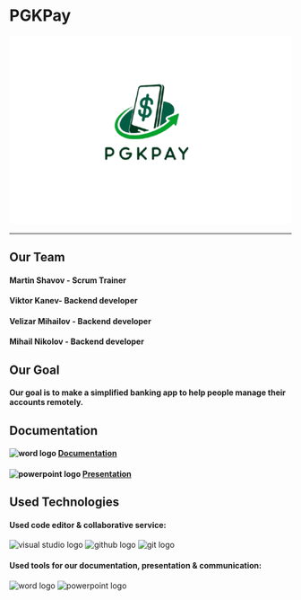 # PGKPay
![Logo](documents/logo.png)
<hr>

## Our Team
 
#### Martin Shavov - Scrum Trainer
####  Viktor Kanev- Backend developer
#### Velizar Mihailov - Backend developer
#### Mihail Nikolov - Backend developer

## Our Goal

#### Our goal is to make a simplified banking app to help people manage their accounts remotely.

## Documentation

#### <img src= "https://upload.wikimedia.org/wikipedia/commons/f/fd/Microsoft_Office_Word_%282019%E2%80%93present%29.svg" height='40' width='40' alt="word logo"> [Documentation](./documents/Documentation.docx)
#### <img src= "https://upload.wikimedia.org/wikipedia/commons/0/0d/Microsoft_Office_PowerPoint_%282019%E2%80%93present%29.svg" height='40' width='40' alt="powerpoint logo"> [Presentation](https://codingburgas-my.sharepoint.com/:p:/g/personal/mmshavov22_codingburgas_bg/Ea2OeURrTJJKhZEKUVQ5yl4BrS8Tmy_2jXZomTSAx3TCcQ?e=LbwFMM)
## Used Technologies

#### Used code editor & collaborative service: 
<img src="https://upload.wikimedia.org/wikipedia/commons/5/59/Visual_Studio_Icon_2019.svg" height='40' width='40' alt="visual studio logo"> 
<img src="https://img.icons8.com/?size=256&id=bVGqATNwfhYq&format=png "height='40' width='40' alt="github logo"> 
<img src="https://img.icons8.com/?size=256&id=20906&format=png "height='40' width='40'alt="git logo">

#### Used tools for our documentation, presentation & communication:
<img src= "https://upload.wikimedia.org/wikipedia/commons/f/fd/Microsoft_Office_Word_%282019%E2%80%93present%29.svg" height='40' width='40' alt="word logo"> <img src= "https://upload.wikimedia.org/wikipedia/commons/0/0d/Microsoft_Office_PowerPoint_%282019%E2%80%93present%29.svg" height='40' width='40' alt="powerpoint logo">
